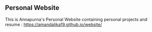 ## Personal Website

This is Annapurna's Personal Website containing personal projects and resume : https://amandalika19.github.io/website/


